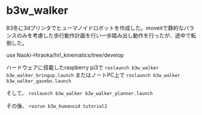 # b3w_walker

B3冬に3dプリンタでヒューマノイドロボットを作成した。moveitで静的なバランスのみを考慮した歩行動作計画を行い一歩踏み出し動作を行ったが、途中で転倒した。

use Naoki-Hiraoka/hrl_kinematics/tree/develop

ハードウェアに搭載したraspberry pi3で
```roslaunch b3w_walker b3w_walker_bringup.launch```
またはノートPC上で
```roslaunch b3w_walker b3w_walker_gazebo.launch```

そして、
```roslaunch b3w_walker b3w_walker_planner.launch```

その後、
```rosrun b3w_humanoid tutorial2```
